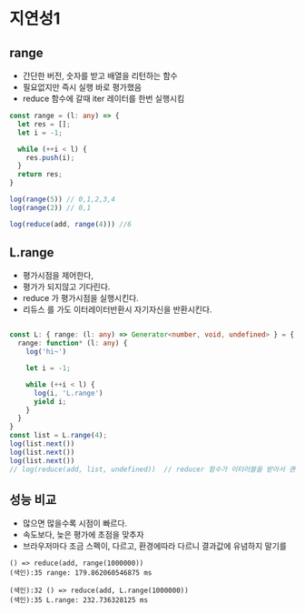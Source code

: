 # 지연성1

## range

- 간단한 버전, 숫자를 받고 배열을 리턴하는 함수
- 필요없지만 즉시 실행 바로 평가했음
- reduce 함수에 갈때 iter 레이터를 한번 실행시킴

~~~typescript
const range = (l: any) => {
  let res = [];
  let i = -1;

  while (++i < l) {
    res.push(i);
  }
  return res;
}

log(range(5)) // 0,1,2,3,4
log(range(2)) // 0,1

log(reduce(add, range(4))) //6

~~~

## L.range
 - 평가시점을 제어한다, 
 - 평가가 되지않고 기다린다. 
 - reduce 가 평가시점을 실행시킨다.
 - 리듀스 를 가도 이터레이터반환시 자기자신을 반환시킨다.
~~~typescript

const L: { range: (l: any) => Generator<number, void, undefined> } = {
  range: function* (l: any) {
    log('hi~')

    let i = -1;

    while (++i < l) {
      log(i, 'L.range')
      yield i;
    }
  }
}
const list = L.range(4);     
log(list.next())
log(list.next())
log(list.next())
// log(reduce(add, list, undefined))  // reducer 함수가 이터러블을 받아서 괜춘
~~~

## 성능 비교
 - 많으면 많을수록 시점이 빠르다. 
 - 속도보다, 늦은 평가에 초점을 맞추자
 - 브라우저마다 조금 스펙이, 다르고, 환경에따라 다르니 결과값에 유념하지 말기를
~~~
() => reduce(add, range(1000000))
(색인):35 range: 179.862060546875 ms

(색인):32 () => reduce(add, L.range(1000000))
(색인):35 L.range: 232.736328125 ms
~~~